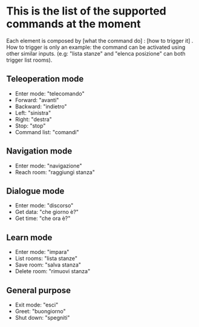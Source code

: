 # This is the list of the supported commands at the moment

Each element is composed by [what the command do] : [how to trigger it] .
How to trigger is only an example: the command can be activated using other similar inputs. (e.g: "lista stanze" and "elenca posizione" can both trigger list rooms).

## Teleoperation mode

- Enter mode: "telecomando"
- Forward: "avanti"
- Backward: "indietro"
- Left: "sinistra"
- Right: "destra"
- Stop: "stop"
- Command list: "comandi"

## Navigation mode

- Enter mode: "navigazione"
- Reach room: "raggiungi stanza"

## Dialogue mode

- Enter mode: "discorso"
- Get data: "che giorno è?"
- Get time: "che ora è?"

## Learn mode

- Enter mode: "impara"
- List rooms: "lista stanze"
- Save room: "salva stanza"
- Delete room: "rimuovi stanza"

## General purpose

- Exit mode: "esci"
- Greet: "buongiorno"
- Shut down: "spegniti"